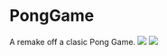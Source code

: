 # PongGame
A remake off a clasic Pong Game.
![]({{site.baseurl}}//pongScreen.PNG)
![]({{site.baseurl}}//win.PNG)